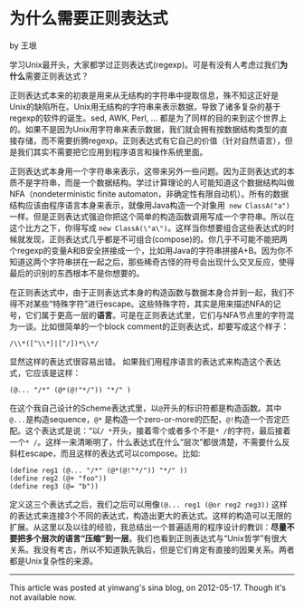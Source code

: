 为什么需要正则表达式
====================

by 王垠

学习Unix最开头，大家都学过正则表达式(regexp)。可是有没有人考虑过我们**为什么**需要正则表达式？


正则表达式本来的初衷是用来从无结构的字符串中提取信息，殊不知这正好是Unix的缺陷所在。Unix用无结构的字符串来表示数据，导致了诸多复杂的基于regexp的软件的诞生。sed, AWK, Perl, ... 都是为了同样的目的来到这个世界上的。如果不是因为Unix用字符串来表示数据，我们就会拥有按数据结构类型的直接存储，而不需要折腾regexp。正则表达式有它自己的价值（针对自然语言），但是我们其实不需要把它应用到程序语言和操作系统里面。


正则表达式本身用一个字符串来表示，这带来另外一些问题。因为正则表达式的本质不是字符串，而是一个数据结构。学过计算理论的人可能知道这个数据结构叫做NFA（nondeterministic finite automaton，非确定性有限自动机）。所有的数据结构应该由程序语言本身来表示，就像用Java构造一个对象用` new ClassA("a")` 一样。但是正则表达式强迫你把这个简单的构造函数调用写成一个字符串。所以在这个比方之下，你得写成 `new ClassA(\"a\")`。这样当你想要组合这些表达式的时候就发现，正则表达式几乎都是不可组合(compose)的。你几乎不可能不能把两个regexp的变量A和B安全拼接成一个，比如用Java的字符串拼接A+B。因为你不知道这两个字符串拼在一起之后，那些稀奇古怪的符号会出现什么交叉反应，使得最后的识别的东西根本不是你想要的。


在正则表达式中，由于正则表达式本身的构造函数与数据本身合并到一起，我们不得不对某些“特殊字符”进行escape。这些特殊字符，其实是用来描述NFA的记号，它们属于更高一层的**语言**。可是在正则表达式里，它们与NFA节点里的字符混为一谈。比如很简单的一个block comment的正则表达式，却要写成这个样子：

    /\\*([^\\*]|[^/])*\\*/

显然这样的表达式很容易出错。 如果我们用程序语言的表达式来构造这个表达式，它应该是这样：

    (@... "/*" (@*(@!"*/")) "*/" )

在这个我自己设计的Scheme表达式里，以`@`开头的标识符都是构造函数。其中`@...`是构造sequence，`@*` 是构造一个zero-or-more的匹配，`@!`构造一个否定匹配。这个表达式是说：“以`/ *`开头，接着零个或者多个不是`* /`的字符，最后接着一个`* /`。这样一来清晰明了，什么表达式在什么“层次”都很清楚，不需要什么反斜杠escape，而且这样的表达式可以compose。比如: 

    (define reg1 (@... "/*" (@*(@!"*/")) "*/" ))
    (define reg2 (@+ "foo"))
    (define reg3 (@= "b"))

定义这三个表达式之后，我们之后可以用像`(@... reg1 (@or reg2 reg3))` 这样的表达式来连接3个不同的表达式，构造出更大的表达式。这样的构造可以无限的扩展。从这里以及以往的经验，我总结出一个普遍适用的程序设计的教训：**尽量不要把多个层次的语言“压缩”到一层**。我们也看到正则表达式与“Unix哲学”有很大关系。我没有考古，所以不知道孰先孰后，但是它们肯定有直接的因果关系。两者都是Unix复杂性的来源。

----

This article was posted at yinwang's sina blog,
on 2012-05-17.
Though it's not available now.
